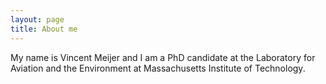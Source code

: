 ```yaml
---
layout: page
title: About me
---
```


My name is Vincent Meijer and I am a PhD candidate at the Laboratory for Aviation and the Environment at Massachusetts Institute of Technology.

